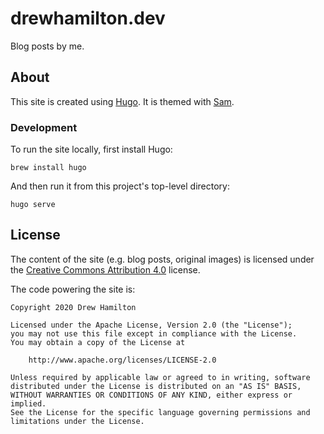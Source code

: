 # drewhamilton.dev

Blog posts by me.

## About

This site is created using [Hugo](https://gohugo.io/). It is themed with
[Sam](https://github.com/victoriadrake/hugo-theme-sam).

### Development

To run the site locally, first install Hugo:
```shell script
brew install hugo
```

And then run it from this project's top-level directory:
```shell script
hugo serve
```

## License

The content of the site (e.g. blog posts, original images) is licensed under the
[Creative Commons Attribution 4.0](https://creativecommons.org/licenses/by/4.0/legalcode) license.

The code powering the site is:
```
Copyright 2020 Drew Hamilton

Licensed under the Apache License, Version 2.0 (the "License");
you may not use this file except in compliance with the License.
You may obtain a copy of the License at

    http://www.apache.org/licenses/LICENSE-2.0

Unless required by applicable law or agreed to in writing, software
distributed under the License is distributed on an "AS IS" BASIS,
WITHOUT WARRANTIES OR CONDITIONS OF ANY KIND, either express or implied.
See the License for the specific language governing permissions and
limitations under the License.
```
